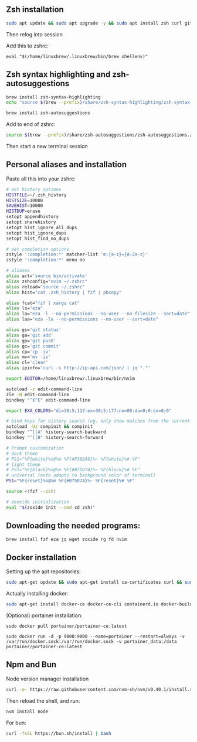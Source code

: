 ## Zsh installation

```bash
sudo apt update && sudo apt upgrade -y && sudo apt install zsh curl git && chsh -s $(which zsh)
```
Then relog into session

Add this to zshrc:
```
eval "$(/home/linuxbrew/.linuxbrew/bin/brew shellenv)"
```

## Zsh syntax highlighting and zsh-autosuggestions

```bash
brew install zsh-syntax-highlighting
echo "source $(brew --prefix)/share/zsh-syntax-highlighting/zsh-syntax-highlighting.zsh" >> ${ZDOTDIR:-$HOME}/.zshrc
```

```bash
brew install zsh-autosuggestions
```

Add to end of zshrc:
```bash
source $(brew --prefix)/share/zsh-autosuggestions/zsh-autosuggestions.zsh
```

Then start a new terminal session



## Personal aliases and installation

Paste all this into your zshrc:
```bash
# set history options
HISTFILE=~/.zsh_history
HISTSIZE=10000
SAVEHIST=10000
HISTDUP=erase
setopt appendhistory
setopt sharehistory
setopt hist_ignore_all_dups
setopt hist_ignore_dups
setopt hist_find_no_dups

# set completion options
zstyle ':completion:*' matcher-list 'm:{a-z}={A-Za-z}'
zstyle ':completion:*' menu no

# aliases
alias act='source bin/activate'
alias zshconfig="nvim ~/.zshrc"
alias reload="source ~/.zshrc"
alias hist="cat .zsh_history | fzf | pbcopy"

alias fcat="fzf | xargs cat"
alias ls="eza"
alias la="eza -l --no-permissions --no-user --no-filesize --sort=date"
alias laa="eza -la --no-permissions --no-user --sort=date"

alias gs='git status'
alias ga='git add'
alias gp='git push'
alias gc='git commit'
alias cp='cp -iv'
alias mv='mv -iv'
alias cl='clear'
alias ipinfo='curl -s http://ip-api.com/json/ | jq "."'

export EDITOR=/home/linuxbrew/.linuxbrew/bin/nvim

autoload -z edit-command-line
zle -N edit-command-line
bindkey "^X^E" edit-command-line

export EXA_COLORS="di=38;5;117:ex=38;5;177:no=00:da=0;0:sn=0;0"

# bind keys for history search (eg. only show matches from the current line)
autoload -Uz compinit && compinit
bindkey "^[[A" history-search-backward
bindkey "^[[B" history-search-forward

# Prompt customization
# dark theme
# PS1="%F{white}%n@%m %F{#F38BA8}%~ %F{white}%# %F"
# light theme
# PS1="%F{black}%n@%m %F{#B75D74}%~ %F{black}%# %F"
# universal (auto adapts to background color of terminal)
PS1="%F{reset}%n@%m %F{#B75D74}%~ %F{reset}%# %F"

source <(fzf --zsh)

# zeoxide initialization
eval "$(zoxide init --cmd cd zsh)"
```

## Downloading the needed programs:

```bash
brew install fzf eza jq wget zoxide rg fd nvim
```

## Docker installation
Setting up the apt repositories:
```bash
sudo apt-get update && sudo apt-get install ca-certificates curl && sudo install -m 0755 -d /etc/apt/keyrings && sudo curl -fsSL https://download.docker.com/linux/debian/gpg -o /etc/apt/keyrings/docker.asc && sudo chmod a+r /etc/apt/keyrings/docker.asc && echo "deb [arch=$(dpkg --print-architecture) signed-by=/etc/apt/keyrings/docker.asc] https://download.docker.com/linux/debian $(. /etc/os-release && echo "$VERSION_CODENAME") stable" | sudo tee /etc/apt/sources.list.d/docker.list > /dev/null && sudo apt-get update
```
Actually installing docker:
```bash
sudo apt-get install docker-ce docker-ce-cli containerd.io docker-buildx-plugin docker-compose-plugin
```
(Optional) portainer installation:
```
sudo docker pull portainer/portainer-ce:latest
```
```
sudo docker run -d -p 9000:9000 --name=portainer --restart=always -v /var/run/docker.sock:/var/run/docker.sock -v portainer_data:/data portainer/portainer-ce:latest
```

## Npm and Bun
Node version manager installation
```bash
curl -o- https://raw.githubusercontent.com/nvm-sh/nvm/v0.40.1/install.sh | bash
```
Then reload the shell, and run:
```bash
nvm install node
```
For bun:
```bash
curl -fsSL https://bun.sh/install | bash
```
